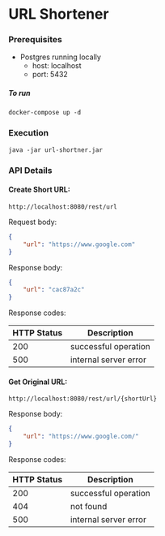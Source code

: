 # URL Shortener

### Prerequisites
* Postgres running locally
  * host: localhost
  * port: 5432
##### To run

````
docker-compose up -d
````

### Execution

```
java -jar url-shortner.jar
```

### API Details
#### Create Short URL:
`http://localhost:8080/rest/url`

Request body:
```JSON
{
    "url": "https://www.google.com"
}
```
Response body:
```JSON
{
    "url": "cac87a2c"
}
```
Response codes:

| HTTP Status | Description           |
|-------------|-----------------------|
| 200         | successful operation  |
| 500         | internal server error |

#### Get Original URL:
`http://localhost:8080/rest/url/{shortUrl}`

Response body:
```JSON
{
    "url": "https://www.google.com/"
}
```
Response codes:

| HTTP Status | Description           |
|-------------|-----------------------|
| 200         | successful operation  |
| 404         | not found             |
| 500         | internal server error |
